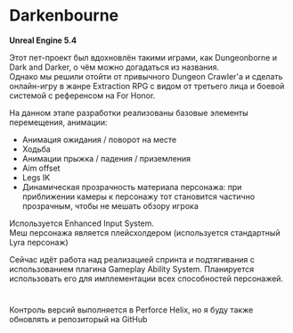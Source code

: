 # Darkenbourne

**Unreal Engine 5.4**


Этот пет-проект был вдохновлён такими играми, как Dungeonborne и Dark and Darker, о чём можно догадаться из названия.  
Однако мы решили отойти от привычного Dungeon Crawler'а и сделать онлайн-игру в жанре Extraction RPG с видом от третьего лица и боевой системой с референсом на For Honor.

На данном этапе разработки реализованы базовые элементы перемещения, анимации:  
* Анимация ожидания / поворот на месте
* Ходьба
* Анимации прыжка / падения / приземления
* Aim offset
* Legs IK
* Динамическая прозрачность материала персонажа: при приближении камеры к персонажу тот становится частично прозрачным, чтобы не мешать обзору игрока

Используется Enhanced Input System.  
Меш персонажа является плейсхолдером (используется стандартный Lyra персонаж)

Сейчас идёт работа над реализацией спринта и подтягивания с использованием плагина Gameplay Ability System. Планируется использовать его для имплементации всех способностей персонажей.

#
Контроль версий выполняется в Perforce Helix, но я буду также обновлять и репозиторый на GitHub

